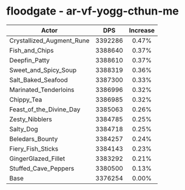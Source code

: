 # floodgate - ar-vf-yogg-cthun-me
| Actor | DPS | Increase |
|---|:---:|:---:|
|Crystallized_Augment_Rune|3392286|0.47%|
|Fish_and_Chips|3388640|0.37%|
|Deepfin_Patty|3388610|0.37%|
|Sweet_and_Spicy_Soup|3388319|0.36%|
|Salt_Baked_Seafood|3387300|0.33%|
|Marinated_Tenderloins|3386996|0.32%|
|Chippy_Tea|3386985|0.32%|
|Feast_of_the_Divine_Day|3385063|0.26%|
|Zesty_Nibblers|3384785|0.25%|
|Salty_Dog|3384718|0.25%|
|Beledars_Bounty|3384257|0.24%|
|Fiery_Fish_Sticks|3384143|0.23%|
|GingerGlazed_Fillet|3383292|0.21%|
|Stuffed_Cave_Peppers|3380500|0.13%|
|Base|3376254|0.00%|
